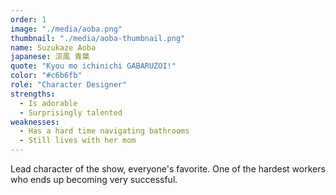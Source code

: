 ```yaml
---
order: 1
image: "./media/aoba.png"
thumbnail: "./media/aoba-thumbnail.png"
name: Suzukaze Aoba
japanese: 涼風 青葉
quote: "Kyou mo ichinichi GABARUZOI!"
color: "#c6b6fb"
role: "Character Designer"
strengths:
  - Is adorable
  - Surprisingly talented
weaknesses:
  - Has a hard time navigating bathrooms
  - Still lives with her mom
---
```


Lead character of the show, everyone's favorite. 
One of the hardest workers who ends up becoming very successful.

